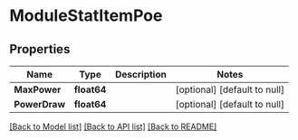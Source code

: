# ModuleStatItemPoe

## Properties
Name | Type | Description | Notes
------------ | ------------- | ------------- | -------------
**MaxPower** | **float64** |  | [optional] [default to null]
**PowerDraw** | **float64** |  | [optional] [default to null]

[[Back to Model list]](../README.md#documentation-for-models) [[Back to API list]](../README.md#documentation-for-api-endpoints) [[Back to README]](../README.md)

